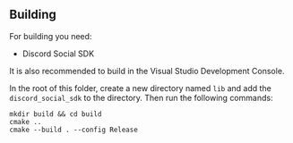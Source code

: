 ## Building

For building you need:
- Discord Social SDK

It is also recommended to build in the Visual Studio Development Console.

In the root of this folder, create a new directory named `lib` and add the `discord_social_sdk` to the directory. Then run the following commands:
```
mkdir build && cd build
cmake ..
cmake --build . --config Release
```
